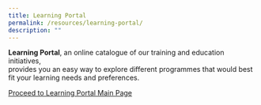 ```yaml
---
title: Learning Portal
permalink: /resources/learning-portal/
description: ""
---
```

**Learning Portal**, an online catalogue of our training and education initiatives,  
provides you an easy way to explore different programmes that would best fit your learning needs and preferences.

[Proceed to Learning Portal Main Page](/newsroom-and-events/learning-portal/)
